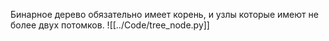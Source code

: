 Бинарное дерево обязательно имеет корень, и узлы которые имеют не более двух потомков.
![[../Code/tree_node.py]]